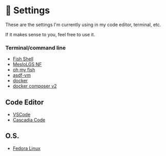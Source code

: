 # :wrench: Settings

These are the settings I'm currently using in my code editor, terminal, etc.

If it makes sense to you, feel free to use it.

### Terminal/command line
- [Fish Shell](https://fishshell.com/)
- [MesloLGS NF](https://github.com/romkatv/powerlevel10k#fonts)
- [oh my fish](https://github.com/oh-my-fish/oh-my-fish)
- [asdf-vm](https://asdf-vm.com/)
- [docker](https://www.docker.com/)
- [docker composer v2](https://docs.docker.com/compose/install/linux/#install-the-plugin-manually)

## Code Editor
- [VSCode](https://code.visualstudio.com/)
- [Cascadia Code](https://github.com/microsoft/cascadia-code)

## O.S.
- [Fedora Linux](https://getfedora.org/)

